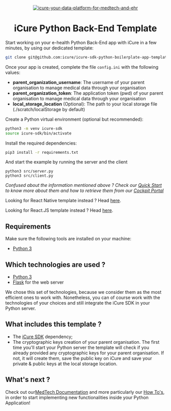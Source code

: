 <p align="center">
    <a href="https://docs.icure.com">
        <img alt="icure-your-data-platform-for-medtech-and-ehr" src="https://icure.com/assets/icons/logo.svg">
    </a>
    <h1 align="center">iCure Python Back-End Template</h1>
</p>

Start working on your e-health Python Back-End app with iCure in a few minutes, by using our dedicated template:
```bash
git clone git@github.com:icure/icure-sdk-python-boilerplate-app-template.git my-icure-python-app
```


Once your app is created, complete the file `config.ini` with the following values:
- **parent_organization_username**: The username of your parent organisation to manage medical data through your organisation
- **parent_organization_token**: The application token (pwd) of your parent organisation to manage medical data through your organisation
- **local_storage_location** (Optional): The path to your local storage file (./scratch/localStorage by default)

Create a Python virtual environment (optional but recommended):
```bash
python3 -m venv icure-sdk
source icure-sdk/bin/activate
```

Install the required dependencies:
```bash
pip3 install -r requirements.txt
```

And start the example by running the server and the client
```
python3 src/server.py
python3 src/client.py
```

*Confused about the information mentioned above ? Check our [Quick Start](https://docs.icure.com/sdks/quick-start/) to know more about them and how to retrieve them from our [Cockpit Portal](https://cockpit.icure.cloud/)*

Looking for React Native template instead ? Head [here](https://github.com/icure/icure-medical-device-react-native-boilerplate-app-template).

Looking for React.JS template instead ? Head [here](https://github.com/icure/icure-medical-device-react-js-boilerplate-app-template).


## Requirements
Make sure the following tools are installed on your machine:
- [Python 3](https://www.python.org/)


## Which technologies are used ?
- [Python 3](https://www.python.org/)
- [Flask](https://flask.palletsprojects.com/en/3.0.x/) for the web server


We chose this set of technologies, because we consider them as the most efficient ones to work with.
Nonetheless, you can of course work with the technologies of your choices and still integrate the iCure SDK in your Python server.


## What includes this template ?
- The [iCure SDK](https://pypi.org/project/icure-sdk/) dependency;
- The cryptographic keys creation of your parent organisation. The first time you'll start your Python server the template will check if you already provided any cryptographic keys for your parent organisation. If not, it will create them, save the public key on iCure and save your private & public keys at the local storage location.


## What's next ?
Check out our[MedTech Documentation](https://docs.icure.com/sdks/quick-start/python-quick-start) and more particularly our [How To's](https://docs.icure.com/sdks/how-to/index), in order to start implementing new functionalities inside your Python Application!

